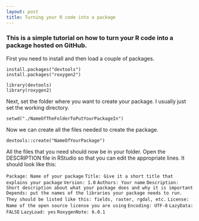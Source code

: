 ```yaml
---
layout: post
title: Turning your R code into a package
---
```


### This is a simple tutorial on how to turn your R code into a package hosted on GitHub.

First you need to install and then load a couple of packages.

`install.packages("devtools")`   
`install.packages("roxygen2")`   

`library(devtools)`   
`library(roxygen2)`   

Next, set the folder where you want to create your package. I usually just set the working directory.

`setwd("./NameOfTheFolderToPutYourPackageIn")`   

Now we can create all the files needed to create the package.

`devtools::create("NameOfYourPackage")`   

All the files that you need should now be in your folder. Open the DESCRIPTION file in RStudio so that you can edit the appropriate lines.
It should look like this:

`Package: Name of your package`
`Title: Give it a short title that explains your package`
`Version: 1.0`
`Authors: Your name`
`Description: Short description about what your package does and why it is important`
`Depends: put the names of the libraries your package needs to run. They should be listed like this: fields, raster, rgdal, etc.`
`License: Name of the open source license you are using`
`Encoding: UTF-8`
`LazyData: FALSE`
`LazyLoad: yes`
`RoxygenNote: 6.0.1`


